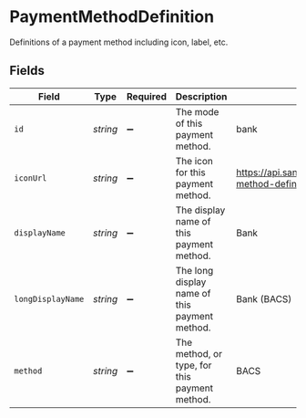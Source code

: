 # PaymentMethodDefinition

Definitions of a payment method including icon, label, etc.


## Fields

| Field                                                                            | Type                                                                             | Required                                                                         | Description                                                                      | Example                                                                          |
| -------------------------------------------------------------------------------- | -------------------------------------------------------------------------------- | -------------------------------------------------------------------------------- | -------------------------------------------------------------------------------- | -------------------------------------------------------------------------------- |
| `id`                                                                             | *string*                                                                         | :heavy_minus_sign:                                                               | The mode of this payment method.                                                 | bank                                                                             |
| `iconUrl`                                                                        | *string*                                                                         | :heavy_minus_sign:                                                               | The icon for this payment method.                                                | https://api.sandbox.example.gr4vy.app/assets/payment-method-definitions/bank.svg |
| `displayName`                                                                    | *string*                                                                         | :heavy_minus_sign:                                                               | The display name of this payment method.                                         | Bank                                                                             |
| `longDisplayName`                                                                | *string*                                                                         | :heavy_minus_sign:                                                               | The long display name of this payment method.                                    | Bank (BACS)                                                                      |
| `method`                                                                         | *string*                                                                         | :heavy_minus_sign:                                                               | The method, or type, for this payment method.                                    | BACS                                                                             |